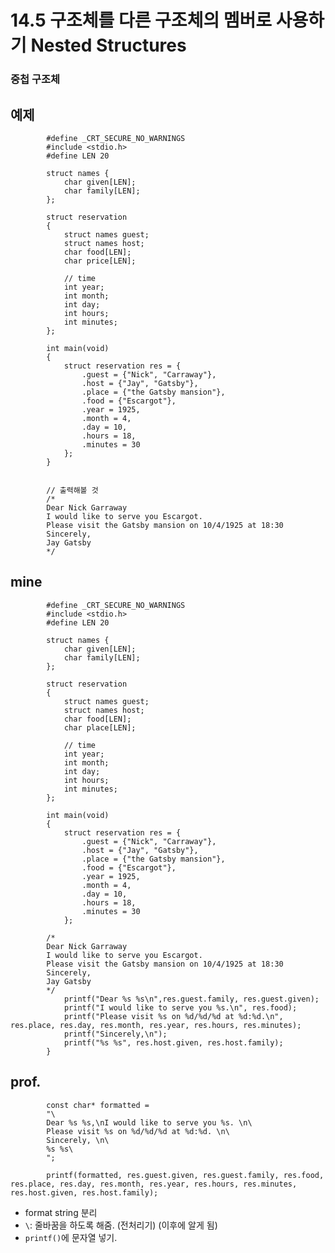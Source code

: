 # 14.5 구조체를 다른 구조체의 멤버로 사용하기 Nested Structures
### 중첩 구조체

## 예제

            #define _CRT_SECURE_NO_WARNINGS
            #include <stdio.h>
            #define LEN 20

            struct names {
                char given[LEN];
                char family[LEN];
            };

            struct reservation
            {
                struct names guest;
                struct names host;
                char food[LEN];
                char price[LEN];
                
                // time
                int year;
                int month;
                int day;
                int hours;
                int minutes;
            };

            int main(void)
            {
                struct reservation res = {
                    .guest = {"Nick", "Carraway"},
                    .host = {"Jay", "Gatsby"},
                    .place = {"the Gatsby mansion"},
                    .food = {"Escargot"},
                    .year = 1925,
                    .month = 4,
                    .day = 10,
                    .hours = 18,
                    .minutes = 30
                };
            }


            // 출력해볼 것
            /*
            Dear Nick Garraway
            I would like to serve you Escargot.
            Please visit the Gatsby mansion on 10/4/1925 at 18:30
            Sincerely,
            Jay Gatsby
            */

## mine

            #define _CRT_SECURE_NO_WARNINGS
            #include <stdio.h>
            #define LEN 20

            struct names {
                char given[LEN];
                char family[LEN];
            };

            struct reservation
            {
                struct names guest;
                struct names host;
                char food[LEN];
                char place[LEN];
                
                // time
                int year;
                int month;
                int day;
                int hours;
                int minutes;
            };

            int main(void)
            {
                struct reservation res = {
                    .guest = {"Nick", "Carraway"},
                    .host = {"Jay", "Gatsby"},
                    .place = {"the Gatsby mansion"},
                    .food = {"Escargot"},
                    .year = 1925,
                    .month = 4,
                    .day = 10,
                    .hours = 18,
                    .minutes = 30
                };

            /*
            Dear Nick Garraway
            I would like to serve you Escargot.
            Please visit the Gatsby mansion on 10/4/1925 at 18:30
            Sincerely,
            Jay Gatsby
            */
                printf("Dear %s %s\n",res.guest.family, res.guest.given);
                printf("I would like to serve you %s.\n", res.food);
                printf("Please visit %s on %d/%d/%d at %d:%d.\n", res.place, res.day, res.month, res.year, res.hours, res.minutes);
                printf("Sincerely,\n");
                printf("%s %s", res.host.given, res.host.family);
            }

## prof.
            const char* formatted =
            "\
            Dear %s %s,\nI would like to serve you %s. \n\
            Please visit %s on %d/%d/%d at %d:%d. \n\
            Sincerely, \n\
            %s %s\
            ";

            printf(formatted, res.guest.given, res.guest.family, res.food, res.place, res.day, res.month, res.year, res.hours, res.minutes, res.host.given, res.host.family);

* format string 분리
* `\`: 줄바꿈을 하도록 해줌. (전처리기) (이후에 알게 됨)
* `printf()`에 문자열 넣기.